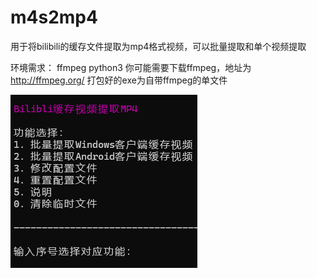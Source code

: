 # m4s2mp4
用于将bilibili的缓存文件提取为mp4格式视频，可以批量提取和单个视频提取

环境需求：
ffmpeg
python3
你可能需要下载ffmpeg，地址为 http://ffmpeg.org/
打包好的exe为自带ffmpeg的单文件

<img src="https://raw.githubusercontent.com/guaguala/m4s2mp4/main/menu.png">
